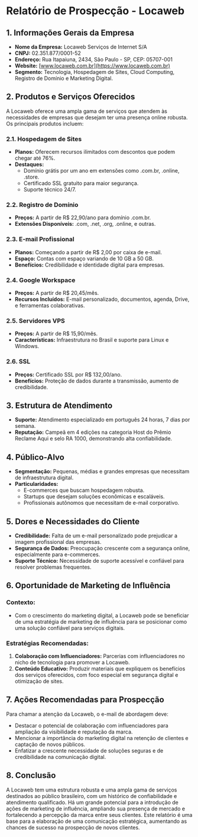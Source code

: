 # Relatório de Prospecção - Locaweb

## 1. Informações Gerais da Empresa
- **Nome da Empresa:** Locaweb Serviços de Internet S/A
- **CNPJ:** 02.351.877/0001-52
- **Endereço:** Rua Itapaiuna, 2434, São Paulo - SP, CEP: 05707-001
- **Website:** [www.locaweb.com.br](https://www.locaweb.com.br)
- **Segmento:** Tecnologia, Hospedagem de Sites, Cloud Computing, Registro de Domínio e Marketing Digital.

## 2. Produtos e Serviços Oferecidos
A Locaweb oferece uma ampla gama de serviços que atendem às necessidades de empresas que desejam ter uma presença online robusta. Os principais produtos incluem:

### 2.1. Hospedagem de Sites
- **Planos:** Oferecem recursos ilimitados com descontos que podem chegar até 76%.
- **Destaques:**
  - Domínio grátis por um ano em extensões como .com.br, .online, .store.
  - Certificado SSL gratuito para maior segurança.
  - Suporte técnico 24/7.

### 2.2. Registro de Domínio
- **Preços:** A partir de R$ 22,90/ano para domínio .com.br.
- **Extensões Disponíveis:** .com, .net, .org, .online, e outras.

### 2.3. E-mail Profissional
- **Planos:** Começando a partir de R$ 2,00 por caixa de e-mail.
- **Espaço:** Contas com espaço variando de 10 GB a 50 GB.
- **Benefícios:** Credibilidade e identidade digital para empresas.

### 2.4. Google Workspace
- **Preços:** A partir de R$ 20,45/mês.
- **Recursos Incluídos:** E-mail personalizado, documentos, agenda, Drive, e ferramentas colaborativas.

### 2.5. Servidores VPS
- **Preços:** A partir de R$ 15,90/mês.
- **Características:** Infraestrutura no Brasil e suporte para Linux e Windows.

### 2.6. SSL
- **Preços:** Certificado SSL por R$ 132,00/ano.
- **Benefícios:** Proteção de dados durante a transmissão, aumento de credibilidade.

## 3. Estrutura de Atendimento
- **Suporte:** Atendimento especializado em português 24 horas, 7 dias por semana.
- **Reputação:** Campeã em 4 edições na categoria Host do Prêmio Reclame Aqui e selo RA 1000, demonstrando alta confiabilidade.

## 4. Público-Alvo
- **Segmentação:** Pequenas, médias e grandes empresas que necessitam de infraestrutura digital.
- **Particularidades:** 
  - E-commerces que buscam hospedagem robusta.
  - Startups que desejam soluções econômicas e escaláveis.
  - Profissionais autônomos que necessitam de e-mail corporativo.

## 5. Dores e Necessidades do Cliente
- **Credibilidade:** Falta de um e-mail personalizado pode prejudicar a imagem profissional das empresas.
- **Segurança de Dados:** Preocupação crescente com a segurança online, especialmente para e-commerces.
- **Suporte Técnico:** Necessidade de suporte acessível e confiável para resolver problemas frequentes.

## 6. Oportunidade de Marketing de Influência
### Contexto:
- Com o crescimento do marketing digital, a Locaweb pode se beneficiar de uma estratégia de marketing de influência para se posicionar como uma solução confiável para serviços digitais.

### Estratégias Recomendadas:
1. **Colaboração com Influenciadores:** Parcerias com influenciadores no nicho de tecnologia para promover a Locaweb.
2. **Conteúdo Educativo:** Produzir materiais que expliquem os benefícios dos serviços oferecidos, com foco especial em segurança digital e otimização de sites.

## 7. Ações Recomendadas para Prospecção
Para chamar a atenção da Locaweb, o e-mail de abordagem deve:
- Destacar o potencial de colaboração com influenciadores para ampliação da visibilidade e reputação da marca.
- Mencionar a importância do marketing digital na retenção de clientes e captação de novos públicos.
- Enfatizar a crescente necessidade de soluções seguras e de credibilidade na comunicação digital.

## 8. Conclusão
A Locaweb tem uma estrutura robusta e uma ampla gama de serviços destinados ao público brasileiro, com um histórico de confiabilidade e atendimento qualificado. Há um grande potencial para a introdução de ações de marketing de influência, ampliando sua presença de mercado e fortalecendo a percepção da marca entre seus clientes. Este relatório é uma base para a elaboração de uma comunicação estratégica, aumentando as chances de sucesso na prospecção de novos clientes.